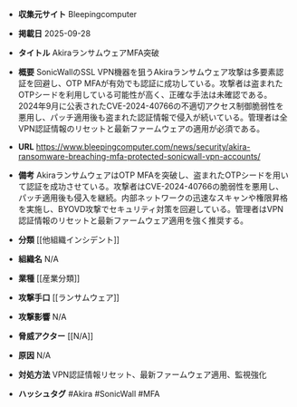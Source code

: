 - **収集元サイト**
Bleepingcomputer

- **掲載日**
2025-09-28

- **タイトル**
AkiraランサムウェアMFA突破

- **概要**
SonicWallのSSL VPN機器を狙うAkiraランサムウェア攻撃は多要素認証を回避し、OTP MFAが有効でも認証に成功している。攻撃者は盗まれたOTPシードを利用している可能性が高く、正確な手法は未確認である。2024年9月に公表されたCVE-2024-40766の不適切アクセス制御脆弱性を悪用し、パッチ適用後も盗まれた認証情報で侵入が続いている。管理者は全VPN認証情報のリセットと最新ファームウェアの適用が必須である。

- **URL**
https://www.bleepingcomputer.com/news/security/akira-ransomware-breaching-mfa-protected-sonicwall-vpn-accounts/

- **備考**
AkiraランサムウェアはOTP MFAを突破し、盗まれたOTPシードを用いて認証を成功させている。攻撃者はCVE-2024-40766の脆弱性を悪用し、パッチ適用後も侵入を継続。内部ネットワークの迅速なスキャンや権限昇格を実施し、BYOVD攻撃でセキュリティ対策を回避している。管理者はVPN認証情報のリセットと最新ファームウェア適用を強く推奨する。

- **分類**
[[他組織インシデント]]

- **組織名**
N/A

- **業種**
[[産業分類]]

- **攻撃手口**
[[ランサムウェア]]

- **攻撃影響**
N/A

- **脅威アクター**
[[N/A]]

- **原因**
N/A

- **対処方法**
VPN認証情報リセット、最新ファームウェア適用、監視強化

- **ハッシュタグ**
#Akira #SonicWall #MFA
